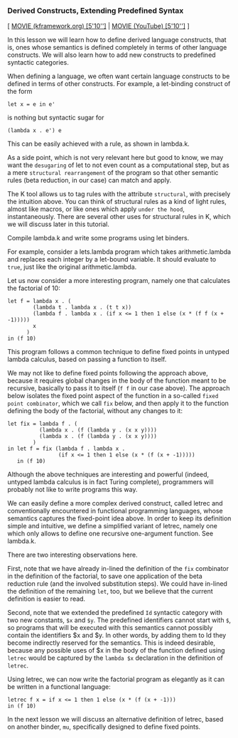 ### Derived Constructs, Extending Predefined Syntax

[
[MOVIE (kframework.org) [5'10'']](http://fsl.cs.uiuc.edu/k-tutorial/1_lambda/1_lambda-lesson_7/1_lambda-lesson_7_player.html)
|
[MOVIE (YouTube) [5'10'']](http://youtu.be/qZWiBaN7zrw)
]

In this lesson we will learn how to define derived language constructs, that
is, ones whose semantics is defined completely in terms of other language
constructs.  We will also learn how to add new constructs to predefined
syntactic categories.

When defining a language, we often want certain language constructs to be
defined in terms of other constructs.  For example, a let-binding construct
of the form

    let x = e in e'

is nothing but syntactic sugar for

    (lambda x . e') e

This can be easily achieved with a rule, as shown in lambda.k.

As a side point, which is not very relevant here but good to know, we may
want the `desugaring` of let to not even count as a computational step, but
as a mere `structural rearrangement` of the program so that other semantic
rules (beta reduction, in our case) can match and apply.

The K tool allows us to tag rules with the attribute `structural`, with
precisely the intuition above.  You can think of structural rules as a kind
of light rules, almost like macros, or like ones which apply `under the hood`,
instantaneously.  There are several other uses for structural rules in K,
which we will discuss later in this tutorial.

Compile lambda.k and write some programs using let binders.  

For example, consider a lets.lambda program which takes arithmetic.lambda
and replaces each integer by a let-bound variable.  It should evaluate to
`true`, just like the original arithmetic.lambda.

Let us now consider a more interesting program, namely one that calculates the
factorial of 10:

    let f = lambda x . (
            (lambda t . lambda x . (t t x))
            (lambda f . lambda x . (if x <= 1 then 1 else (x * (f f (x + -1)))))
            x
          )
    in (f 10)

This program follows a common technique to define fixed points in untyped
lambda calculus, based on passing a function to itself.

We may not like to define fixed points following the approach above, because
it requires global changes in the body of the function meant to be recursive,
basically to pass it to itself (`f f` in our case above).  The approach below
isolates the fixed point aspect of the function in a so-called `fixed point
combinator`, which we call `fix` below, and then apply it to the function
defining the body of the factorial, without any changes to it:

    let fix = lambda f . (
              (lambda x . (f (lambda y . (x x y))))
              (lambda x . (f (lambda y . (x x y))))
            )
    in let f = fix (lambda f . lambda x .
                    (if x <= 1 then 1 else (x * (f (x + -1)))))
       in (f 10)

Although the above techniques are interesting and powerful (indeed, untyped
lambda calculus is in fact Turing complete), programmers will probably not
like to write programs this way.

We can easily define a more complex derived construct, called letrec and
conventionally encountered in functional programming languages, whose semantics
captures the fixed-point idea above.  In order to keep its definition simple
and intuitive, we define a simplified variant of letrec, namely one which only
allows to define one recursive one-argument function.  See lambda.k.

There are two interesting observations here.

First, note that we have already in-lined the definition of the `fix`
combinator in the definition of the factorial, to save one application of the 
beta reduction rule (and the involved substitution steps).  We could have
in-lined the definition of the remaining `let`, too, but we believe that the
current definition is easier to read.

Second, note that we extended the predefined `Id` syntactic category with two
new constants, `$x` and `$y`.  The predefined identifiers cannot start with
`$`, so programs that will be executed with this semantics cannot possibly
contain the identifiers $x and $y.  In other words, by adding them to Id they
become indirectly reserved for the semantics.  This is indeed desirable,
because any possible uses of $x in the body of the function defined
using `letrec` would be captured by the `lambda $x` declaration in the
definition of `letrec`.

Using letrec, we can now write the factorial program as elegantly as it can
be written in a functional language:

    letrec f x = if x <= 1 then 1 else (x * (f (x + -1)))
    in (f 10)

In the next lesson we will discuss an alternative definition of letrec, based
on another binder, `mu`, specifically designed to define fixed points.
